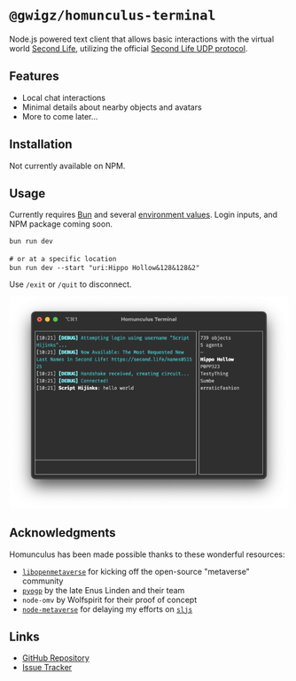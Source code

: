 # `@gwigz/homunculus-terminal`

Node.js powered text client that allows basic interactions with the virtual world
[Second Life](https://www.secondlife.com), utilizing the official
[Second Life UDP protocol](http://wiki.secondlife.com/wiki/Protocol).

## Features

- Local chat interactions
- Minimal details about nearby objects and avatars
- More to come later...

## Installation

Not currently available on NPM.

## Usage

Currently requires [Bun](https://bun.sh) and several [environment values](../../.env.example). Login inputs, and NPM package coming soon.

```shell
bun run dev

# or at a specific location
bun run dev --start "uri:Hippo Hollow&128&128&2"
```

Use `/exit` or `/quit` to disconnect.

<div align="center">
  <img src="./terminal.png" />
</div>

## Acknowledgments

Homunculus has been made possible thanks to these wonderful resources:

- [`libopenmetaverse`](https://github.com/openmetaversefoundation/libopenmetaverse) for kicking off the open-source "metaverse" community
- [`pyogp`](http://wiki.secondlife.com/wiki/PyOGP) by the late Enus Linden and their team
- `node-omv` by Wolfspirit for their proof of concept
- [`node-metaverse`](https://github.com/CasperTech/node-metaverse) for delaying my efforts on [`sljs`](https://github.com/gwigz/sljs-archive)

## Links

- [GitHub Repository](https://github.com/gwigz/homunculus)
- [Issue Tracker](https://github.com/gwigz/homunculus/issues)
